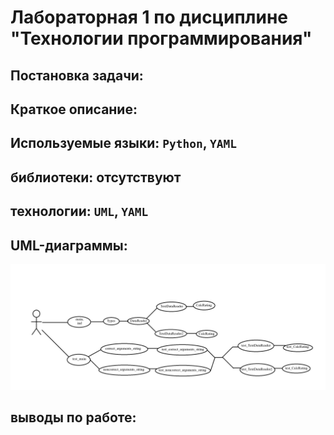 # Лабораторная 1 по дисциплине "Технологии программирования"
## Постановка задачи:

## Краткое описание:

## Используемые языки: `Python`, `YAML`
## библиотеки: отсутствуют
## технологии: `UML`, `YAML`
## UML-диаграммы:
![Диаграмма](https://github.com/ILya1499/PTLab1/blob/main/Docs/UMLDiagrams.png?raw=true)
## выводы по работе: